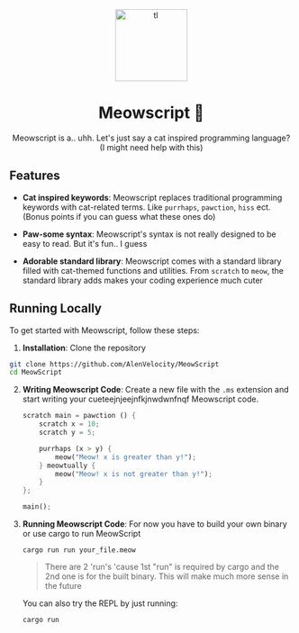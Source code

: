 <div align="center">
   
<img src="https://github-production-user-asset-6210df.s3.amazonaws.com/66544823/255400114-46c25c37-9161-476f-b22b-2150292a0b3c.png" alt="tl" border="0" width="128">   

# Meowscript 🐾
Meowscript is a.. uhh. Let's just say a cat inspired programming language? (I might need help with this)


</div>

## Features

- **Cat inspired keywords**: Meowscript replaces traditional programming keywords with cat-related terms. Like `purrhaps`, `pawction`, `hiss` ect. (Bonus points if you can guess what these ones do)

- **Paw-some syntax**: Meowscript's syntax is not really designed to be easy to read. But it's fun.. I guess

- **Adorable standard library**: Meowscript comes with a standard library filled with cat-themed functions and utilities. From `scratch` to `meow`, the standard library adds makes your coding experience much cuter 
## Running Locally

To get started with Meowscript, follow these steps:

1. **Installation**: Clone the repository  

```bash
git clone https://github.com/AlenVelocity/MeowScript
cd MeowScript
```

2. **Writing Meowscript Code**: Create a new file with the `.ms` extension and start writing your cueteejnjeejnfkjnwdwnfnqf Meowscript code.

   ```rust
   scratch main = pawction () {
       scratch x = 10;
       scratch y = 5;

       purrhaps (x > y) {
           meow("Meow! x is greater than y!");
       } meowtually {
           meow("Meow! x is not greater than y!");
       }
   };

   main();
   ```

3. **Running Meowscript Code**: For now you have to build your own binary or use cargo to run MeowScript

   ```
   cargo run run your_file.meow
   ```

    > There are 2 'run's 'cause 1st "run" is required by cargo and the 2nd one is for the built binary. This will make much more sense in the future
     
    You can also try the REPL by just running:
    ```
    cargo run
    ```

 
